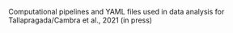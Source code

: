 Computational pipelines and YAML files used in data analysis for Tallapragada/Cambra et al., 2021 (in press)
